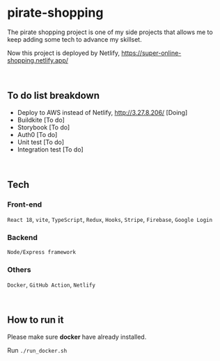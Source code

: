 # pirate-shopping

The pirate shopping project is one of my side projects that allows me to keep adding some tech to advance my skillset.

Now this project is deployed by Netlify, https://super-online-shopping.netlify.app/

<br/>

## To do list breakdown
- Deploy to AWS instead of Netlify, http://3.27.8.206/  [Doing]
- Buildkite [To do]
- Storybook [To do]
- Auth0  [To do]
- Unit test [To do]
- Integration test [To do]



<br/>

## Tech
### Front-end
`React 18`, `vite`, `TypeScript`, `Redux`, `Hooks`, `Stripe`, `Firebase`, `Google Login`

### Backend
`Node/Express framework`

### Others
`Docker`, `GitHub Action`, `Netlify`

<br/>

## How to run it
Please make sure **docker** have already installed.

Run `./run_docker.sh`
